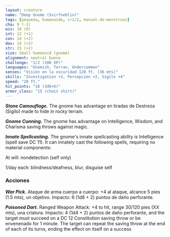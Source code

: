 ```yaml
---
layout: creature
name: "Deep Gnome (Svirfneblin)"
tags: [pequena, humanoide, cr1/2, manual-de-monstruos]
cha: 9 (-1)
wis: 10 (0)
int: 12 (+1)
con: 14 (+2)
dex: 14 (+2)
str: 15 (+2)
size: Small humanoid (gnome)
alignment: neutral bueno
challenge: "1/2 (100 XP)"
languages: "Gnomish, Terran, Undercommon"
senses: "Visión en la oscuridad 120 ft. (36 mts)"
skills: "Investigation +3, Percepción +2, Sigilo +4"
speed: "20 ft."
hit_points: "16 (3d6+6)"
armor_class: "15 (chain shirt)"
---
```


***Stone Camouflage.*** The gnome has advantage en tiradas de Destreza (Sigilo) made to hide in rocky terrain.

***Gnome Cunning.*** The gnome has advantage on Intelligence, Wisdom, and Charisma saving throws against magic.

***Innate Spellcasting.*** The gnome's innate spellcasting ability is Intelligence (spell save DC 11). It can innately cast the following spells, requiring no material components:

At will: nondetection (self only)

1/day each: blindness/deafness, blur, disguise self

### Acciones

***War Pick.*** Ataque de arma cuerpo a cuerpo: +4 al ataque, alcance 5 pies (1.5 mts), un objetivo. Impacto: 6 (1d8 + 2) puntos de daño perforante.

***Poisoned Dart.*** Ranged Weapon Attack: +4 to hit, range 30/120 pies (XX mts), una criatura. Impacto: 4 (1d4 + 2) puntos de daño perforante, and the target must succeed on a DC 12 Constitution saving throw or be envenenado for 1 minute. The target can repeat the saving throw at the end of each of its turns, ending the effect on itself on a success